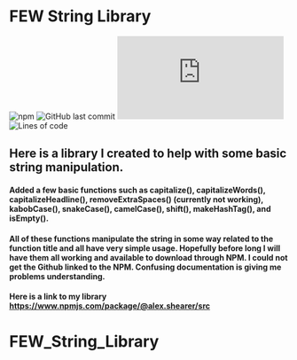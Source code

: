 # FEW String Library


![npm](https://img.shields.io/npm/v/src?style=plastic)
![GitHub last commit](https://img.shields.io/github/last-commit/alexandershearer/FEW_String_Lib)
![GitHub file size in bytes](https://img.shields.io/github/size/alexandershearer/FEW_String_Lib/index.js)
![Lines of code](https://img.shields.io/tokei/lines/github/alexandershearer/FEW_String_Lib)

## Here is a library I created to help with some basic string manipulation.


#### Added a few basic functions such as capitalize(), capitalizeWords(), capitalizeHeadline(), removeExtraSpaces() (currently not working), kabobCase(), snakeCase(), camelCase(), shift(), makeHashTag(), and isEmpty(). 


#### All of these functions manipulate the string in some way related to the function title and all have very simple usage. Hopefully before long I will have them all working and available to download through NPM. I could not get the Github linked to the NPM. Confusing documentation is giving me problems understanding.

#### Here is a link to my library https://www.npmjs.com/package/@alex.shearer/src
# FEW_String_Library
